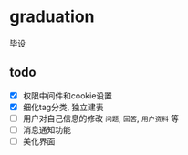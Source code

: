 # graduation
毕设


## todo

- [x] 权限中间件和cookie设置
- [x] 细化tag分类, 独立建表
- [ ] 用户对自己信息的修改 `问题`, `回答`, `用户资料` 等
- [ ] 消息通知功能
- [ ] 美化界面
